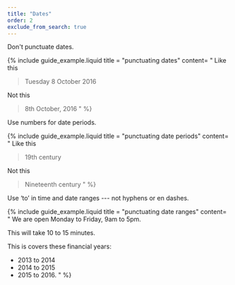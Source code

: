```yaml
---
title: "Dates"
order: 2
exclude_from_search: true
---
```


Don't punctuate dates.

{% include guide_example.liquid
  title = "punctuating dates"
  content= "
Like this

> Tuesday 8 October 2016

Not this

> 8th October, 2016
"
%}

Use numbers for date periods.

{% include guide_example.liquid
  title = "punctuating date periods"
  content= "
Like this

> 19th century

Not this

> Nineteenth century
"
%}

Use ‘to’ in time and date ranges --- not hyphens or en dashes.

{% include guide_example.liquid
  title = "punctuating date ranges"
  content= "
We are open Monday to Friday, 9am to 5pm.

This will take 10 to 15 minutes.

This is covers these financial years:
- 2013 to 2014
- 2014 to 2015
- 2015 to 2016.
"
%}
